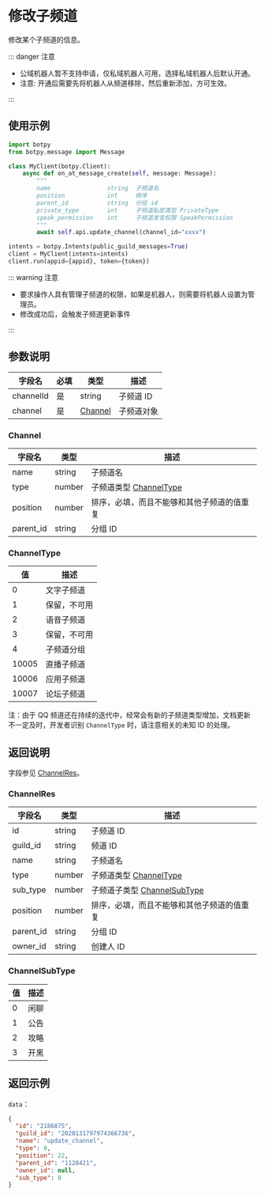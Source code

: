# 修改子频道

修改某个子频道的信息。

::: danger 注意

- 公域机器人暂不支持申请，仅私域机器人可用，选择私域机器人后默认开通。
- 注意: 开通后需要先将机器人从频道移除，然后重新添加，方可生效。

:::

## 使用示例

```python
import botpy
from botpy.message import Message

class MyClient(botpy.Client):
    async def on_at_message_create(self, message: Message):
        """
        name	            string	子频道名
        position	        int	    排序
        parent_id	        string	分组 id
        private_type	    int	    子频道私密类型 PrivateType
        speak_permission	int	    子频道发言权限 SpeakPermission
        """
        await self.api.update_channel(channel_id="xxxx")

intents = botpy.Intents(public_guild_messages=True)
client = MyClient(intents=intents)
client.run(appid={appid}, token={token})
```

::: warning 注意

- 要求操作人具有管理子频道的权限，如果是机器人，则需要将机器人设置为管理员。
- 修改成功后，会触发子频道更新事件

:::

## 参数说明

| 字段名    | 必填 | 类型                | 描述       |
| --------- | ---- | ------------------- | ---------- |
| channelId | 是   | string              | 子频道 ID  |
| channel   | 是   | [Channel](#channel) | 子频道对象 |

### Channel

| 字段名    | 类型   | 描述                                       |
| --------- | ------ | ------------------------------------------ |
| name      | string | 子频道名                                   |
| type      | number | 子频道类型 [ChannelType](#channeltype)     |
| position  | number | 排序，必填，而且不能够和其他子频道的值重复 |
| parent_id | string | 分组 ID                                    |

### ChannelType

| 值    | 描述         |
| ----- | ------------ |
| 0     | 文字子频道   |
| 1     | 保留，不可用 |
| 2     | 语音子频道   |
| 3     | 保留，不可用 |
| 4     | 子频道分组   |
| 10005 | 直播子频道   |
| 10006 | 应用子频道   |
| 10007 | 论坛子频道   |

注：由于 QQ 频道还在持续的迭代中，经常会有新的子频道类型增加，文档更新不一定及时，开发者识别 `ChannelType` 时，请注意相关的未知 ID 的处理。

## 返回说明

字段参见 [ChannelRes](#channelres)。

### ChannelRes

| 字段名    | 类型   | 描述                                           |
| --------- | ------ | ---------------------------------------------- |
| id        | string | 子频道 ID                                      |
| guild_id  | string | 频道 ID                                        |
| name      | string | 子频道名                                       |
| type      | number | 子频道类型 [ChannelType](#channeltype)         |
| sub_type  | number | 子频道子类型 [ChannelSubType](#channelsubtype) |
| position  | number | 排序，必填，而且不能够和其他子频道的值重复     |
| parent_id | string | 分组 ID                                        |
| owner_id  | string | 创建人 ID                                      |

### ChannelSubType

| 值  | 描述 |
| --- | ---- |
| 0   | 闲聊 |
| 1   | 公告 |
| 2   | 攻略 |
| 3   | 开黑 |

## 返回示例

`data`：

```json
{
  "id": "2186875",
  "guild_id": "2020131797974366736",
  "name": "update_channel",
  "type": 0,
  "position": 22,
  "parent_id": "1128421",
  "owner_id": null,
  "sub_type": 0
}
```

